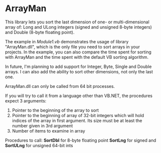 # ArrayMan
This library lets you sort the last dimension of one- or multi-dimensional array of:
Long and ULong integers (signed and unsigned 8-byte integers) and
Double (8-byte floating point).

The example in _Module1.vb_ demonstrates the usage of library "ArrayMan.dll", which is the only file you need to sort arrays in your projects. In the example, you can also compare the time spent for sorting with ArrayMan and the time spent with the default VB sorting algorithm.

In future, I'm planning to add support for Integer, Byte, Single and Double arrays. I can also add the ability to sort other dimensions, not only the last one.

ArrayMan.dll can only be called from 64 bit processes. 

If you will try to call it from a language other than VB.NET, the procedures expect 3 arguments: 
  1. <in> Pointer to the beginning of the array to sort
  2. <out> Pointer to the beginning of array of 32-bit integers which will hold indices of the array in first argument. Its size must be at        least the number given in 3rd argument
  3. Number of items to examine in array 
  
  Procedures to call: **SortDbl** for 8-byte floating point
                      **SortLng** for signed and 
                      **SortULng** for unsigned 64-bit ints
                      
